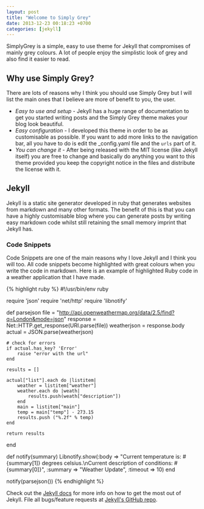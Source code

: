 ```yaml
---
layout: post
title: "Welcome to Simply Grey"
date: 2013-12-23 00:18:23 +0700
categories: [jekyll]
---
```


SimplyGrey is a simple, easy to use theme for Jekyll that compromises of mainly grey colours. A lot of people enjoy the simplistic look of grey and also find it easier to read.

## Why use Simply Grey?

There are lots of reasons why I think you should use Simply Grey but I will list the main ones that I believe are more of benefit to you, the user.

- <em>Easy to use and setup</em> - Jekyll has a huge range of documentation to get you started writing posts and the Simply Grey theme makes your blog look beautiful.
- <em>Easy configuration</em> - I developed this theme in order to be as customisable as possible. If you want to add more links to the navigation bar, all you have to do is edit the \_config.yaml file and the `urls` part of it.
- <em>You can change it</em> - After being released with the MIT license (like Jekyll itself) you are free to change and basically do anything you want to this theme provided you keep the copyright notice in the files and distribute the license with it.

## Jekyll

Jekyll is a static site generator developed in ruby that generates websites from markdown and many other formats. The benefit of this is that you can have a highly customisable blog where you can generate posts by writing easy markdown code whilst still retaining the small memory imprint that Jekyll has.

### Code Snippets

Code Snippets are one of the main reasons why I love Jekyll and I think you will too. All code snippets become highlighted with great colours when you write the code in markdown. Here is an example of highlighted Ruby code in a weather application that I have made.

{% highlight ruby %}
#!/usr/bin/env ruby

require 'json'
require 'net/http'
require 'libnotify'

def parsejson
file = "http://api.openweathermap.org/data/2.5/find?q=London&mode=json"
response = Net::HTTP.get_response(URI.parse(file))
weatherjson = response.body
actual = JSON.parse(weatherjson)

    # check for errors
    if actual.has_key? 'Error'
        raise "error with the url"
    end

    results = []

    actual["list"].each do |listitem|
        weather = listitem["weather"]
        weather.each do |weath|
            results.push(weath["description"])
        end
        main = listitem["main"]
        temp = main["temp"] - 273.15
        results.push ("%.2f" % temp)
    end

    return results

end

def notify(summary)
Libnotify.show(:body => "Current temperature is: #{summary[1]} degrees celsius.\nCurrent description of conditions: #{summary[0]}", :summary => "Weather Update", :timeout => 10)
end

notify(parsejson())
{% endhighlight %}

Check out the [Jekyll docs][jekyll] for more info on how to get the most out of Jekyll. File all bugs/feature requests at [Jekyll's GitHub repo][jekyll-gh].

[jekyll-gh]: https://github.com/mojombo/jekyll
[jekyll]: http://jekyllrb.com
